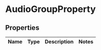 
# AudioGroupProperty

## Properties
Name | Type | Description | Notes
------------ | ------------- | ------------- | -------------



